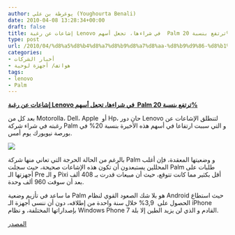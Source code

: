 ```yaml
---
author: يوغرطة بن علي (Youghourta Benali)
date: 2010-04-08 13:28:34+00:00
draft: false
title: إشاعات عن رغبة Lenovo في شراءها، تجعل أسهم  Palm ترتفع بنسبة 20%
type: post
url: /2010/04/%d8%a5%d8%b4%d8%a7%d8%b9%d8%a7%d8%aa-%d8%b9%d9%86-%d8%b1%d8%ba%d8%a8%d8%a9-lenovo-%d9%81%d9%8a-%d8%b4%d8%b1%d8%a7%d8%a1%d9%87%d8%a7%d8%8c-%d8%aa%d8%ac%d8%b9%d9%84-%d8%a3%d8%b3%d9%87%d9%85-palm-%d8%aa/
categories:
- أخبار الشركات
- هواتف/ أجهزة لوحية
tags:
- lenovo
- Palm
---
```


[**إشاعات عن رغبة Lenovo في شراءها، تجعل أسهم  Palm ترتفع بنسبة 20%**](https://www.it-scoop.com/2010/04/%d8%a5%d8%b4%d8%a7%d8%b9%d8%a7%d8%aa-%d8%b9%d9%86-%d8%b1%d8%ba%d8%a8%d8%a9-lenovo-%d9%81%d9%8a-%d8%b4%d8%b1%d8%a7%d8%a1%d9%87%d8%a7%d8%8c-%d8%aa%d8%ac%d8%b9%d9%84-%d8%a3%d8%b3%d9%87%d9%85-palm-%d8%aa/)


بعد كل من Motorolla، Dell، Apple  أو Hp، حان دور Lenovo لتنطلق الإشاعات عن رغبته في شراء شركة Palm و التي سببت ارتفاعا في أسهم هذه الأخيرة بنسبة 20% في بورصة نيويورك يوم أمس.

[![](https://www.it-scoop.com/wp-content/uploads/2010/04/palm-nova-concept.jpg)
](https://www.it-scoop.com/2010/04/%d8%a5%d8%b4%d8%a7%d8%b9%d8%a7%d8%aa-%d8%b9%d9%86-%d8%b1%d8%ba%d8%a8%d8%a9-lenovo-%d9%81%d9%8a-%d8%b4%d8%b1%d8%a7%d8%a1%d9%87%d8%a7%d8%8c-%d8%aa%d8%ac%d8%b9%d9%84-%d8%a3%d8%b3%d9%87%d9%85-palm-%d8%aa/)

بالرغم من الحالة الحرجة التي تعاني منها شركة Palm و وضعيتها المعقدة، فإن أغلب المحللين يستبعدون أن تكون هذه الإشاعات صحيحة، حيث سجلت Palm طلبات على أجهزتها الـ Pre و الـ Pixi أقل بكثير مما كانت تتوقع، حيث أن مبيعات قدرت بـ 408 ألف بعد أن سوقت 960 ألف وحدة.

ما ساعد في تأزيم وضعية Palm هو بلا شك الصعود القوي لنظام Android حيث استطاع الحصول على  3,9% خلال سنة واحدة من إطلاقه، دون أن ننسى أجهزة الـ iPhone بإصداراتها المختلفة، و نظام Windows Phone 7 القادم و الذي لن يزيد الطين إلا بلة.

[المصدر](http://localtechwire.com/business/local_tech_wire/news/blogpost/7380778/)
